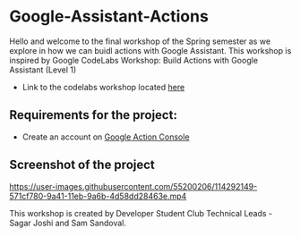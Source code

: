 # Google-Assistant-Actions

Hello and welcome to the final workshop of the Spring semester as we explore in how we can buidl actions with Google Assistant. This workshop is inspired by Google CodeLabs Workshop: Build Actions with Google Assistant (Level 1)
- Link to the codelabs workshop located [here](https://codelabs.developers.google.com/codelabs/actions-builder-1?hl=en&continue=https%3A%2F%2Fcodelabs.developers.google.com%2F#0)

## Requirements for the project:
- Create an account on [Google Action Console](https://console.actions.google.com/?pli=1)

## Screenshot of the project
https://user-images.githubusercontent.com/55200206/114292149-571cf780-9a41-11eb-9a6b-4d58dd28463e.mp4



This workshop is created by Developer Student Club Technical Leads - Sagar Joshi and Sam Sandoval.
